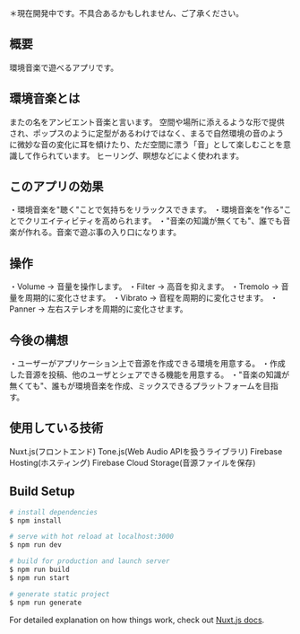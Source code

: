 ＊現在開発中です。不具合あるかもしれません、ご了承ください。

## 概要
環境音楽で遊べるアプリです。

## 環境音楽とは
またの名をアンビエント音楽と言います。
空間や場所に添えるような形で提供され、ポップスのように定型があるわけではなく、まるで自然環境の音のように微妙な音の変化に耳を傾けたり、ただ空間に漂う「音」として楽しむことを意識して作られています。
ヒーリング、瞑想などによく使われます。

## このアプリの効果
・環境音楽を"聴く"ことで気持ちをリラックスできます。
・環境音楽を"作る"ことでクリエイティビティを高められます。
・"音楽の知識が無くても"、誰でも音楽が作れる。音楽で遊ぶ事の入り口になります。

## 操作
・Volume -> 音量を操作します。
・Filter -> 高音を抑えます。
・Tremolo -> 音量を周期的に変化させます。
・Vibrato -> 音程を周期的に変化させます。
・Panner -> 左右ステレオを周期的に変化させます。

## 今後の構想
・ユーザーがアプリケーション上で音源を作成できる環境を用意する。
・作成した音源を投稿、他のユーザとシェアできる機能を用意する。
・"音楽の知識が無くても"、誰もが環境音楽を作成、ミックスできるプラットフォームを目指す。

## 使用している技術
Nuxt.js(フロントエンド)
Tone.js(Web Audio APIを扱うライブラリ)
Firebase Hosting(ホスティング)
Firebase Cloud Storage(音源ファイルを保存)

## Build Setup

```bash
# install dependencies
$ npm install

# serve with hot reload at localhost:3000
$ npm run dev

# build for production and launch server
$ npm run build
$ npm run start

# generate static project
$ npm run generate
```

For detailed explanation on how things work, check out [Nuxt.js docs](https://nuxtjs.org).
